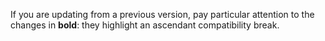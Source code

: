 If you are updating from a previous version, pay particular attention to the changes in **bold**: they highlight an ascendant compatibility break.
